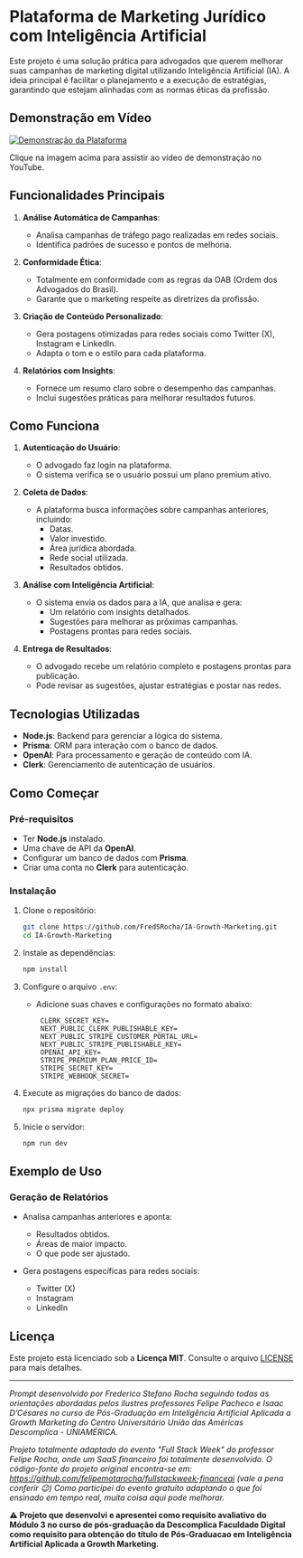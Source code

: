 # Plataforma de Marketing Jurídico com Inteligência Artificial

Este projeto é uma solução prática para advogados que querem melhorar suas campanhas de marketing digital utilizando Inteligência Artificial (IA). A ideia principal é facilitar o planejamento e a execução de estratégias, garantindo que estejam alinhadas com as normas éticas da profissão.

## Demonstração em Vídeo

[![Demonstração da Plataforma](https://img.youtube.com/vi/r21kB0eSkuQ/0.jpg)](https://youtu.be/r21kB0eSkuQ)

Clique na imagem acima para assistir ao vídeo de demonstração no YouTube.

## Funcionalidades Principais

1. **Análise Automática de Campanhas**:
   - Analisa campanhas de tráfego pago realizadas em redes sociais.
   - Identifica padrões de sucesso e pontos de melhoria.

2. **Conformidade Ética**:
   - Totalmente em conformidade com as regras da OAB (Ordem dos Advogados do Brasil).
   - Garante que o marketing respeite as diretrizes da profissão.

3. **Criação de Conteúdo Personalizado**:
   - Gera postagens otimizadas para redes sociais como Twitter (X), Instagram e LinkedIn.
   - Adapta o tom e o estilo para cada plataforma.

4. **Relatórios com Insights**:
   - Fornece um resumo claro sobre o desempenho das campanhas.
   - Inclui sugestões práticas para melhorar resultados futuros.

## Como Funciona

1. **Autenticação do Usuário**:
   - O advogado faz login na plataforma.
   - O sistema verifica se o usuário possui um plano premium ativo.

2. **Coleta de Dados**:
   - A plataforma busca informações sobre campanhas anteriores, incluindo:
     - Datas.
     - Valor investido.
     - Área jurídica abordada.
     - Rede social utilizada.
     - Resultados obtidos.

3. **Análise com Inteligência Artificial**:
   - O sistema envia os dados para a IA, que analisa e gera:
     - Um relatório com insights detalhados.
     - Sugestões para melhorar as próximas campanhas.
     - Postagens prontas para redes sociais.

4. **Entrega de Resultados**:
   - O advogado recebe um relatório completo e postagens prontas para publicação.
   - Pode revisar as sugestões, ajustar estratégias e postar nas redes.

## Tecnologias Utilizadas

- **Node.js**: Backend para gerenciar a lógica do sistema.
- **Prisma**: ORM para interação com o banco de dados.
- **OpenAI**: Para processamento e geração de conteúdo com IA.
- **Clerk**: Gerenciamento de autenticação de usuários.

## Como Começar

### Pré-requisitos

- Ter **Node.js** instalado.
- Uma chave de API da **OpenAI**.
- Configurar um banco de dados com **Prisma**.
- Criar uma conta no **Clerk** para autenticação.

### Instalação

1. Clone o repositório:

   ```bash
   git clone https://github.com/FredSRocha/IA-Growth-Marketing.git
   cd IA-Growth-Marketing
   ```

2. Instale as dependências:

   ```bash
   npm install
   ```

3. Configure o arquivo `.env`:
   - Adicione suas chaves e configurações no formato abaixo:
     ```plaintext
      CLERK_SECRET_KEY=
      NEXT_PUBLIC_CLERK_PUBLISHABLE_KEY=
      NEXT_PUBLIC_STRIPE_CUSTOMER_PORTAL_URL=
      NEXT_PUBLIC_STRIPE_PUBLISHABLE_KEY=
      OPENAI_API_KEY=
      STRIPE_PREMIUM_PLAN_PRICE_ID=
      STRIPE_SECRET_KEY=
      STRIPE_WEBHOOK_SECRET=
     ```

4. Execute as migrações do banco de dados:

   ```bash
   npx prisma migrate deploy
   ```

5. Inicie o servidor:

   ```bash
   npm run dev
   ```

## Exemplo de Uso

### Geração de Relatórios

- Analisa campanhas anteriores e aponta:
  - Resultados obtidos.
  - Áreas de maior impacto.
  - O que pode ser ajustado.

- Gera postagens específicas para redes sociais:
  - Twitter (X)
  - Instagram
  - LinkedIn 

## Licença

Este projeto está licenciado sob a **Licença MIT**. Consulte o arquivo [LICENSE](LICENSE) para mais detalhes.

---

*Prompt desenvolvido por Frederico Stefano Rocha seguindo todas as orientações abordadas pelos ilustres professores Felipe Pacheco e Isaac D’Césares no curso de Pós-Graduação em Inteligência Artificial Aplicada a Growth Marketing do Centro Universitário União das Américas Descomplica - UNIAMÉRICA.*

*Projeto totalmente adaptado do evento "Full Stack Week" do professor Felipe Rocha, onde um SaaS financeiro foi totalmente desenvolvido. O código-fonte do projeto original encontra-se em: https://github.com/felipemotarocha/fullstackweek-financeai (vale a pena conferir 😉) Como participei do evento gratuito adaptando o que foi ensinado em tempo real, muita coisa aqui pode melhorar.*

**⚠️ Projeto que desenvolvi e apresentei como requisito avaliativo do Módulo 3 no curso de pós-graduação da Descomplica Faculdade Digital como requisito para obtenção do título de Pós-Graduacao em Inteligência Artificial Aplicada a Growth Marketing.**

